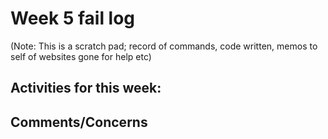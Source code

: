 # Week 5 fail log

(Note: This is a scratch pad; record of commands, code written, memos to self of websites gone for help etc)

## Activities for this week:  

## Comments/Concerns
